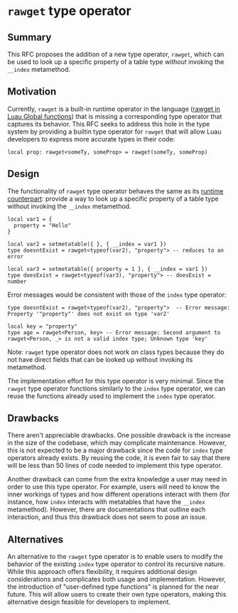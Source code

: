 # `rawget` type operator

## Summary

This RFC proposes the addition of a new type operator, `rawget`, which can be used to look up a specific property of a table type *without* invoking the `__index` metamethod.

## Motivation

Currently, `rawget` is a built-in runtime operator in the language ([rawget in Luau Global functions](https://luau-lang.org/library#global-functions)) that is missing a corresponding type operator that captures its behavior. This RFC seeks to address this hole in the type system by providing a builtin type operator for `rawget` that will allow Luau developers to express more accurate types in their code:

```luau
local prop: rawget<someTy, someProp> = rawget(someTy, someProp)
```

## Design

The functionality of `rawget` type operator behaves the same as its [runtime counterpart](https://luau-lang.org/library#global-functions): provide a way to look up a specific property of a table type without invoking the `__index` metamethod. 
 
```luau
local var1 = {
  property = "Hello"
}

local var2 = setmetatable({ }, { __index = var1 })
type doesntExist = rawget<typeof(var2), "property"> -- reduces to an error

local var3 = setmetatable({ property = 1 }, { __index = var1 })
type doesExist = rawget<typeof(var3), "property"> -- doesExist = number
```

Error messages would be consistent with those of the `index` type operator:
```luau
type doesntExist = rawget<typeof(var2), "property">  -- Error message: Property '"property"' does not exist on type 'var2'

local key = "property"
type age = rawget<Person, key> -- Error message: Second argument to rawget<Person, _> is not a valid index type; Unknown type 'key'
```

Note: `rawget` type operator does not work on class types because they do not have direct fields that can be looked up without invoking its metamethod.

The implementation effort for this type operator is very minimal. Since the `rawget` type operator functions similarly to the `index` type operator, we can reuse the functions already used to implement the `index` type operator.

## Drawbacks

There aren't appreciable drawbacks. One possible drawback is the increase in the size of the codebase, which may complicate maintenance. However, this is not expected to be a major drawback since the code for `index` type operators already exists. By reusing the code, it is even fair to say that there will be less than 50 lines of code needed to implement this type operator.

Another drawback can come from the extra knowledge a user may need in order to use this type operator. For example, users will need to know the inner workings of types and how different operations interact with them (for instance, how `index` interacts with metatables that have the `__index` metamethod). However, there are documentations that outline each interaction, and thus this drawback does not seem to pose an issue.

## Alternatives

An alternative to the `rawget` type operator is to enable users to modify the behavior of the existing `index` type operator to control its recursive nature. While this approach offers flexibility, it requires additional design considerations and complicates both usage and implementation. However, the introduction of "user-defined type functions" is planned for the near future. This will allow users to create their own type operators, making this alternative design feasible for developers to implement.